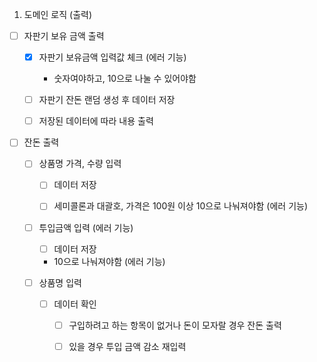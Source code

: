 1. 도메인 로직 (출력)

- [ ] 자판기 보유 금액 출력

  - [x] 자판기 보유금액 입력값 체크 (에러 기능)

    - 숫자여야하고, 10으로 나눌 수 있어야함

  - [ ] 자판기 잔돈 랜덤 생성 후 데이터 저장

  - [ ] 저장된 데이터에 따라 내용 출력

- [ ] 잔돈 출력

  - [ ] 상품명 가격, 수량 입력

    - [ ] 데이터 저장

    - [ ] 세미콜론과 대괄호, 가격은 100원 이상 10으로 나눠져야함 (에러 기능)

  - [ ] 투입금액 입력 (에러 기능)

    - [ ] 데이터 저장

    - 10으로 나눠져야함 (에러 기능)

  - [ ] 상품명 입력

    - [ ] 데이터 확인

      - [ ] 구입하려고 하는 항목이 없거나 돈이 모자랄 경우 잔돈 출력

      - [ ] 있을 경우 투입 금액 감소 재입력
